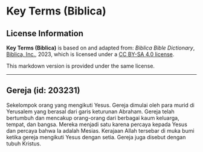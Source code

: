 # Key Terms (Biblica)

## License Information

**Key Terms (Biblica)** is based on and adapted from: _Biblica Bible Dictionary_, [Biblica, Inc.](https://www.biblica.com/), 2023, which is licensed under a [CC BY-SA 4.0 license](https://creativecommons.org/licenses/by-sa/4.0/legalcode.en).

This markdown version is provided under the same license.



--------------------------------

## Gereja (id: 203231)

Sekelompok orang yang mengikuti Yesus. Gereja dimulai oleh para murid di Yerusalem yang berasal dari garis keturunan Abraham. Gereja telah bertumbuh dan mencakup orang\-orang dari berbagai kaum keluarga, tempat, dan bangsa. Mereka menjadi satu karena percaya kepada Yesus dan percaya bahwa Ia adalah Mesias. Kerajaan Allah tersebar di muka bumi ketika gereja mengikuti Yesus dengan setia. Gereja juga disebut dengan tubuh Kristus.



